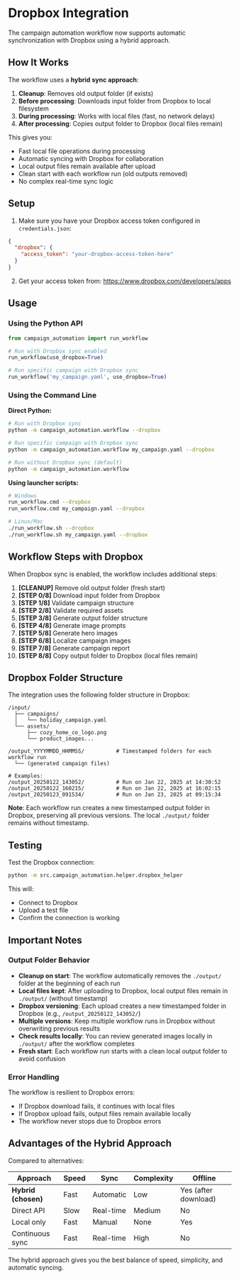 # Dropbox Integration

The campaign automation workflow now supports automatic synchronization with Dropbox using a hybrid approach.

## How It Works

The workflow uses a **hybrid sync approach**:
1. **Cleanup**: Removes old output folder (if exists)
2. **Before processing**: Downloads input folder from Dropbox to local filesystem
3. **During processing**: Works with local files (fast, no network delays)
4. **After processing**: Copies output folder to Dropbox (local files remain)

This gives you:
- Fast local file operations during processing
- Automatic syncing with Dropbox for collaboration
- Local output files remain available after upload
- Clean start with each workflow run (old outputs removed)
- No complex real-time sync logic

## Setup

1. Make sure you have your Dropbox access token configured in `credentials.json`:
```json
{
  "dropbox": {
    "access_token": "your-dropbox-access-token-here"
  }
}
```

2. Get your access token from: https://www.dropbox.com/developers/apps

## Usage

### Using the Python API

```python
from campaign_automation import run_workflow

# Run with Dropbox sync enabled
run_workflow(use_dropbox=True)

# Run specific campaign with Dropbox sync
run_workflow('my_campaign.yaml', use_dropbox=True)
```

### Using the Command Line

**Direct Python:**
```bash
# Run with Dropbox sync
python -m campaign_automation.workflow --dropbox

# Run specific campaign with Dropbox sync
python -m campaign_automation.workflow my_campaign.yaml --dropbox

# Run without Dropbox sync (default)
python -m campaign_automation.workflow
```

**Using launcher scripts:**
```bash
# Windows
run_workflow.cmd --dropbox
run_workflow.cmd my_campaign.yaml --dropbox

# Linux/Mac
./run_workflow.sh --dropbox
./run_workflow.sh my_campaign.yaml --dropbox
```

## Workflow Steps with Dropbox

When Dropbox sync is enabled, the workflow includes additional steps:

1. **[CLEANUP]** Remove old output folder (fresh start)
2. **[STEP 0/8]** Download input folder from Dropbox
3. **[STEP 1/8]** Validate campaign structure
4. **[STEP 2/8]** Validate required assets
5. **[STEP 3/8]** Generate output folder structure
6. **[STEP 4/8]** Generate image prompts
7. **[STEP 5/8]** Generate hero images
8. **[STEP 6/8]** Localize campaign images
9. **[STEP 7/8]** Generate campaign report
10. **[STEP 8/8]** Copy output folder to Dropbox (local files remain)

## Dropbox Folder Structure

The integration uses the following folder structure in Dropbox:

```
/input/
  ├── campaigns/
  │   └── holiday_campaign.yaml
  └── assets/
      ├── cozy_home_co_logo.png
      └── product_images...

/output_YYYYMMDD_HHMMSS/          # Timestamped folders for each workflow run
  └── (generated campaign files)

# Examples:
/output_20250122_143052/          # Run on Jan 22, 2025 at 14:30:52
/output_20250122_160215/          # Run on Jan 22, 2025 at 16:02:15
/output_20250123_091534/          # Run on Jan 23, 2025 at 09:15:34
```

**Note**: Each workflow run creates a new timestamped output folder in Dropbox, preserving all previous versions. The local `./output/` folder remains without timestamp.

## Testing

Test the Dropbox connection:

```bash
python -m src.campaign_automation.helper.dropbox_helper
```

This will:
- Connect to Dropbox
- Upload a test file
- Confirm the connection is working

## Important Notes

### Output Folder Behavior
- **Cleanup on start**: The workflow automatically removes the `./output/` folder at the beginning of each run
- **Local files kept**: After uploading to Dropbox, local output files remain in `./output/` (without timestamp)
- **Dropbox versioning**: Each upload creates a new timestamped folder in Dropbox (e.g., `/output_20250122_143052/`)
- **Multiple versions**: Keep multiple workflow runs in Dropbox without overwriting previous results
- **Check results locally**: You can review generated images locally in `./output/` after the workflow completes
- **Fresh start**: Each workflow run starts with a clean local output folder to avoid confusion

### Error Handling

The workflow is resilient to Dropbox errors:
- If Dropbox download fails, it continues with local files
- If Dropbox upload fails, output files remain available locally
- The workflow never stops due to Dropbox errors

## Advantages of the Hybrid Approach

Compared to alternatives:

| Approach | Speed | Sync | Complexity | Offline |
|----------|-------|------|------------|---------|
| **Hybrid (chosen)** | Fast | Automatic | Low | Yes (after download) |
| Direct API | Slow | Real-time | Medium | No |
| Local only | Fast | Manual | None | Yes |
| Continuous sync | Fast | Real-time | High | No |

The hybrid approach gives you the best balance of speed, simplicity, and automatic syncing.

